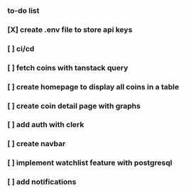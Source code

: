### to-do list

### [X] create .env file to store api keys
### [ ] ci/cd
### [ ] fetch coins with tanstack query
### [ ] create homepage to display all coins in a table
### [ ] create coin detail page with graphs
### [ ] add auth with clerk
### [ ] create navbar
### [ ] implement watchlist feature with postgresql
### [ ] add notifications